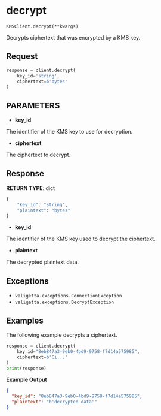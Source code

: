 # decrypt

`KMSClient.decrypt(**kwargs)`

Decrypts ciphertext that was encrypted by a KMS key.

## Request

```python
response = client.decrypt(
    key_id='string',
    ciphertext=b'bytes'
)
```

## PARAMETERS

- **key_id**

The identifier of the KMS key to use for decryption.

- **ciphertext**

The ciphertext to decrypt.

## Response

**RETURN TYPE**: dict

```python
{
    "key_id": "string",
    "plaintext": "bytes"
}
```

- **key_id**

The identifier of the KMS key used to decrypt the ciphertext.

- **plaintext**

The decrypted plaintext data.

## Exceptions

- `valigetta.exceptions.ConnectionException`
- `valigetta.exceptions.DecryptException`

## Examples

The following example decrypts a ciphertext.

```python
response = client.decrypt(
    key_id="8eb847a3-9eb0-4bd9-9758-f7d14a575985",
    ciphertext=b'Ci...'
)
print(response)
```

**Example Output**

```json
{
  "key_id": "8eb847a3-9eb0-4bd9-9758-f7d14a575985",
  "plaintext": "b'decrypted data'"
}
```
